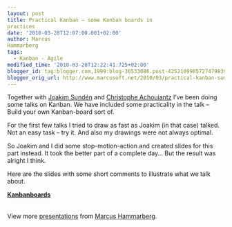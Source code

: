 ```yaml
---
layout: post
title: Practical Kanban – some Kanban boards in
practices
date: '2010-03-28T12:07:00.001+02:00'
author: Marcus
Hammarberg
tags:
  - Kanban - Agile
modified_time: '2010-03-28T12:22:41.725+02:00'
blogger_id: tag:blogger.com,1999:blog-36533086.post-4252109985727479839
blogger_orig_url: http://www.marcusoft.net/2010/03/practical-kanban-some-kanban-boards-in.html
---
```



Together with
<a href="http://www.joakimsunden.com/" target="_blank">Joakim Sundén</a>
and
<a href="http://blog.avegagroup.se/ChristopheAchouiantz/default.aspx"
target="_blank">Christophe Achouiantz</a> I’ve been doing some talks on
Kanban. We have included some practicality in the talk – Build your own
Kanban-board sort of.

For the first few talks I tried to draw as fast as Joakim (in that case)
talked. Not an easy task – try it. And also my drawings were not always
optimal.

So Joakim and I did some stop-motion-action and created slides for this
part instead. It took the better part of a complete day… But the result
was alright I think.

Here are the slides with some short comments to illustrate what we talk
about. 

<div id="__ss_3576466" style="width: 425px">

**[Kanbanboards](http://www.slideshare.net/marcusoftnet/kanbanboards "Kanbanboards")**

<div
style="padding-bottom: 12px; padding-left: 0px; padding-right: 0px; padding-top: 5px">

View more [presentations](http://www.slideshare.net/) from [Marcus
Hammarberg](http://www.slideshare.net/marcusoftnet).

</div>

</div>
